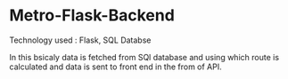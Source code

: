 # Metro-Flask-Backend

Technology used : Flask, SQL Databse

In this bsicaly data is fetched from SQl database and using which route is calculated and data is sent to front end in the from of API.

